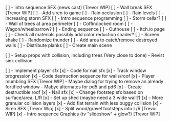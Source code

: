 
[ ] - Intro sequence SFX (news cast) [Trevor WIP]
[ ] - Wall break SFX [Trevor WIP]
[ ] - Add siren to game
[ ] - Rain occlusion
[ ] - Rain levels
[ ] - Increasing storm SFX
[ ] - Intro sequence programming
[ ] - Storm cellar?
[ ] - Wall of trees at area perimeter
[ ] - Coffin/locked room
[ ] - Wagon/wheelbarrow?
[ ] - Ending sequence
[ ] - Outhouse
[ ] - Itch.io page
[ ] - Check all materials possibly add color reduction shader?
[ ] - Screen shake
[ ] - Randomize thunder
[ ] - Add area to catch/remove destroyed walls
[ ] - Distribute planks
[ ] - Create main scene

[ ] - Setup props with collision, including trees (Very close to done)
	- Revist sink collision

[ ] - Implement player sfx
[x] - Code for nail sfx
[x] - Track window progression
[x] - Code destruction sequence for walls/roof
[x] - Player mumbling SFX [Trevor WIP]
	- Maybe dialog for trying to remove an already fortified window
	- Mabye alternates for pd5 and pd6
[x] - Create destructible roof
[x] - Nail sfx
[x] - Change footstep sfx based on surface/area, L/R
[x] - Set up shed (maybe need a 3 wide wall?)
[x] - More granular collision layers
[x] - Add flat terrain with less buggy collision
[x] - Siren SFX [Trevor Wip]
[x] - Split wood/gravel footsteps into L/R [Trevor WIP]
[x] - Intro sequence Graphics (tv "slideshow" + glow?) [Trevor WIP]

